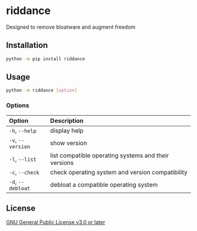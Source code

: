 # riddance

Designed to remove bloatware and augment freedom

## Installation

```sh
python -m pip install riddance
```

## Usage

```sh
python -m riddance [option]
```

### Options

| Option            | Description                                          |
| :---              | :---                                                 |
| `-h`, `--help`    | display help                                         |
| `-v`, `--version` | show version                                         |
| `-l`, `--list`    | list compatible operating systems and their versions |
| `-c`, `--check`   | check operating system and version compatibility     |
| `-d`, `--debloat` | debloat a compatible operating system                |

## License

[GNU General Public License v3.0 or later](https://github.com/rylan-justice/riddance/blob/main/COPYING)
